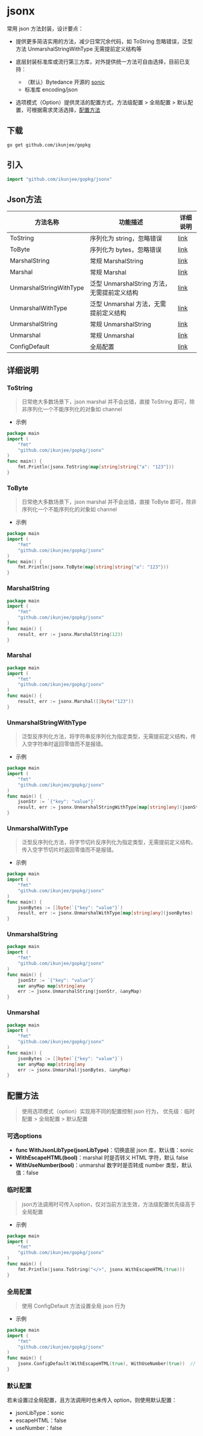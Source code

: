 # jsonx

常用 json 方法封装，设计要点：
- 提供更多简洁实用的方法，减少日常冗余代码，如 ToString 忽略错误，泛型方法 UnmarshalStringWithType 无需提前定义结构等
- 底层封装标准库或流行第三方库，对外提供统一方法可自由选择，目前已支持：
  - （默认）Bytedance 开源的 [sonic](https://github.com/bytedance/sonic)
  - 标准库 encoding/json

- 选项模式（Option）提供灵活的配置方式，方法级配置 > 全局配置 > 默认配置，可根据需求灵活选择，[配置方法](#配置方法)



## 下载

`go get github.com/ikunjee/gopkg`

## 引入
```go
import "github.com/ikunjee/gopkg/jsonx"
```

## Json方法
| 方法名称   | 功能描述                           | 详细说明               |
|---|--------------------------------|--------------------|
| ToString | 序列化为 string，忽略错误               | [link](###ToString) |
| ToByte | 序列化为 bytes，忽略错误                | [link](###ToByte) |
| MarshalString | 常规 MarshalString               | [link](###MarshalString) |
| Marshal | 常规 Marshal                     | [link](###Marshal) |
| UnmarshalStringWithType | 泛型 UnmarshalString 方法，无需提前定义结构 | [link](###UnmarshalStringWithType) |
| UnmarshalWithType | 泛型 Unmarshal 方法，无需提前定义结构       | [link](###UnmarshalWithType) |
| UnmarshalString | 常规 UnmarshalString             | [link](###UnmarshalString) |
| Unmarshal | 常规 Unmarshal                   | [link](###Unmarshal) |
| ConfigDefault | 全局配置               | [link](###ConfigDefault) |

## 详细说明

### ToString

> 日常绝大多数场景下，json marshal 并不会出错，直接 ToString 即可，除非序列化一个不能序列化的对象如 channel

- 示例

```go
package main
import (
	"fmt"
	"github.com/ikunjee/gopkg/jsonx"
)
func main() {
    fmt.Println(jsonx.ToString(map[string]string{"a": "123"}))
}
```

### ToByte

> 日常绝大多数场景下，json marshal 并不会出错，直接 ToByte 即可，除非序列化一个不能序列化的对象如 channel

- 示例

```go
package main
import (
	"fmt"
	"github.com/ikunjee/gopkg/jsonx"
)
func main() {
    fmt.Println(jsonx.ToByte(map[string]string{"a": "123"}))
}
```

### MarshalString

```go
package main
import (
	"fmt"
	"github.com/ikunjee/gopkg/jsonx"
)
func main() {
	result, err := jsonx.MarshalString(123)
}
```

### Marshal

```go
package main
import (
	"fmt"
	"github.com/ikunjee/gopkg/jsonx"
)
func main() {
	result, err := jsonx.Marshal([]byte("123"))
}
```

### UnmarshalStringWithType

> 泛型反序列化方法，将字符串反序列化为指定类型，无需提前定义结构，传入空字符串时返回零值而不是报错。

- 示例

```go
package main
import (
	"fmt"
	"github.com/ikunjee/gopkg/jsonx"
)
func main() {
	jsonStr := `{"key": "value"}`
	result, err := jsonx.UnmarshalStringWithType[map[string]any](jsonStr)
}
```

### UnmarshalWithType

> 泛型反序列化方法，将字节切片反序列化为指定类型，无需提前定义结构，传入空字节切片时返回零值而不是报错。

- 示例

```go
package main
import (
	"fmt"
	"github.com/ikunjee/gopkg/jsonx"
)
func main() {
	jsonBytes := []byte(`{"key": "value"}`)
	result, err := jsonx.UnmarshalWithType[map[string]any](jsonBytes)
}
```

### UnmarshalString

```go
package main
import (
	"fmt"
	"github.com/ikunjee/gopkg/jsonx"
)
func main() {
	jsonStr := `{"key": "value"}`
	var anyMap map[string]any
	err := jsonx.UnmarshalString(jsonStr, &anyMap)
}
```

### Unmarshal

```go
package main
import (
	"fmt"
	"github.com/ikunjee/gopkg/jsonx"
)
func main() {
	jsonBytes := []byte(`{"key": "value"}`)
	var anyMap map[string]any
	err := jsonx.Unmarshal(jsonBytes, &anyMap)
}
```

## 配置方法

> 使用选项模式（option）实现用不同的配置控制 json 行为， 优先级：临时配置 > 全局配置 > 默认配置

### 可选options
- **func WithJsonLibType(jsonLibType)**：切换底层 json 库，默认值：sonic
- **WithEscapeHTML(bool)**：marshal 时是否转义 HTML 字符，默认 false
- **WithUseNumber(bool)**：unmarshal 数字时是否转成 number 类型，默认值：false

### 临时配置

> json方法调用时可传入option，仅对当前方法生效，方法级配置优先级高于全局配置

- 示例

```go
package main
import (
	"fmt"
	"github.com/ikunjee/gopkg/jsonx"
)
func main() {
    fmt.Println(jsonx.ToString("</>", jsonx.WithEscapeHTML(true)))
}
```

### 全局配置

> 使用 ConfigDefault 方法设置全局 json 行为

- 示例

```go
package main
import (
	"fmt"
	"github.com/ikunjee/gopkg/jsonx"
)
func main() {
    jsonx.ConfigDefault(WithEscapeHTML(true), WithUseNumber(true))  // html字符转义、数字使用 number 类型，全局生效
}
```

### 默认配置

若未设置过全局配置，且方法调用时也未传入 option，则使用默认配置：

- jsonLibType：sonic
- escapeHTML：false
- useNumber：false